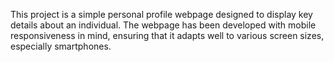 This project is a simple personal profile webpage designed to display key details about an individual. The webpage has been developed with mobile responsiveness in mind, ensuring that it adapts well to various screen sizes, especially smartphones.
